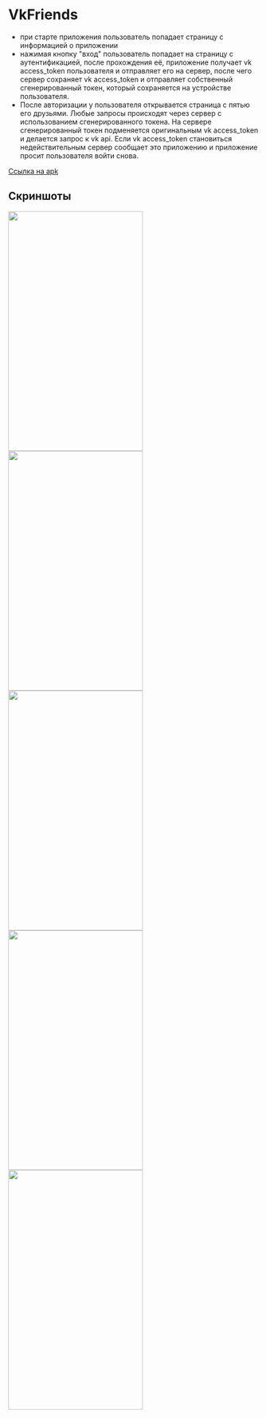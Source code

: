 # VkFriends
- при старте приложения пользователь попадает страницу с информацией о приложении
- нажимая кнопку "вход" пользователь попадает на страницу с аутентификацией, после прохождения её, приложение получает vk access_token пользователя и отправляет его на сервер, после чего сервер сохраняет vk access_token и отправляет собственный сгенерированный токен, который сохраняется на устройстве пользователя.
- После авторизации у пользователя открывается страница с пятью его друзьями. Любые запросы происходят через сервер с использованием сгенерированного токена. На сервере сгенерированный токен подменяется оригинальным vk access_token и делается запрос к vk api. Если vk access_token становиться недействительным сервер сообщает это приложению и приложение просит пользователя войти снова.

<a href="https://maksimshengeliia.azurewebsites.net/vkfriends/test.apk">Ссылка на apk</a>
## Скриншоты
<img src="https://maksimshengeliia.azurewebsites.net/vkfriends/examples/1.png" width="270" height="480"/>
<img src="https://maksimshengeliia.azurewebsites.net/vkfriends/examples/2.png" width="270" height="480"/>
<img src="https://maksimshengeliia.azurewebsites.net/vkfriends/examples/3.png" width="270" height="480"/>
<img src="https://maksimshengeliia.azurewebsites.net/vkfriends/examples/4.png" width="270" height="480"/>
<img src="https://maksimshengeliia.azurewebsites.net/vkfriends/examples/5.png" width="270" height="480"/>
